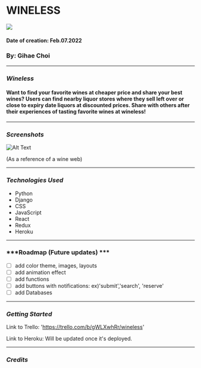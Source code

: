 # WINELESS
<img src= "https://c.tenor.com/Yv4sZ6XfxYMAAAAC/amy-schumer-wine.gif"/>

#### Date of creation: Feb.07.2022
### By: Gihae Choi


***
### ***Wineless***
#### Want to find your favorite wines at cheaper price and share your best wines? Users can find nearby liquor stores where they sell left over or close to expiry date liquors at discounted prices. Share with others after their experiences of tasting favorite wines at wineless!

***

### ***Screenshots***

![Alt Text](https://i.imgur.com/qnen2dK.jpg)

(As a reference of a wine web)

***

### ***Technologies Used***
* Python
* Django
* CSS
* JavaScript
* React
* Redux
* Heroku


***

### ***Roadmap (Future updates) ***

- [ ] add color theme, images, layouts
- [ ] add animation effect
- [ ] add functions
- [ ] add buttons with notifications: ex)'submit','search', 'reserve'
- [ ] add Databases

***

### ***Getting Started***

Link to Trello: 'https://trello.com/b/gWLXwhRr/wineless'

Link to Heroku: Will be updated once it's deployed.

***

### ***Credits***